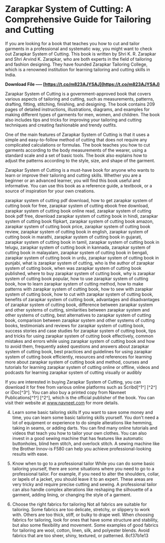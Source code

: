 
 
# Zarapkar System of Cutting: A Comprehensive Guide for Tailoring and Cutting
 
If you are looking for a book that teaches you how to cut and tailor garments in a professional and systematic way, you might want to check out Zarapkar System of Cutting. This book is written by Shri K. R. Zarapkar and Shri Arvind K. Zarapkar, who are both experts in the field of tailoring and fashion designing. They have founded Zarapkar Tailoring College, which is a renowned institution for learning tailoring and cutting skills in India.
 
**Download File ––– [https://t.co/m823AJYSAJ](https://t.co/m823AJYSAJ)**


 
Zarapkar System of Cutting is a government-approved book that covers various aspects of tailoring and cutting, such as measurements, patterns, drafting, fitting, stitching, finishing, and designing. The book contains 209 pages of detailed instructions, illustrations, diagrams, and examples for making different types of garments for men, women, and children. The book also includes tips and tricks for improving your tailoring and cutting techniques and creating fashionable and trendy outfits.
 
One of the main features of Zarapkar System of Cutting is that it uses a simple and easy-to-follow method of cutting that does not require any complicated calculations or formulas. The book teaches you how to cut garments according to the body measurements of the wearer, using a standard scale and a set of basic tools. The book also explains how to adjust the patterns according to the style, size, and shape of the garment.
 
Zarapkar System of Cutting is a must-have book for anyone who wants to learn or improve their tailoring and cutting skills. Whether you are a beginner or an advanced learner, you will find this book useful and informative. You can use this book as a reference guide, a textbook, or a source of inspiration for your own creations.
 
zarapkar system of cutting pdf download,  how to get zarapkar system of cutting book for free,  zarapkar system of cutting ebook free download,  zarapkar system of cutting book online read,  zarapkar system of cutting book pdf free,  download zarapkar system of cutting book in hindi,  zarapkar system of cutting book flipkart,  zarapkar system of cutting book amazon,  zarapkar system of cutting book price,  zarapkar system of cutting book review,  zarapkar system of cutting book in english,  zarapkar system of cutting book in marathi,  zarapkar system of cutting book in gujarati,  zarapkar system of cutting book in tamil,  zarapkar system of cutting book in telugu,  zarapkar system of cutting book in kannada,  zarapkar system of cutting book in malayalam,  zarapkar system of cutting book in bengali,  zarapkar system of cutting book in urdu,  zarapkar system of cutting book in punjabi,  what is zarapkar system of cutting,  who is the author of zarapkar system of cutting book,  when was zarapkar system of cutting book published,  where to buy zarapkar system of cutting book,  why is zarapkar system of cutting book popular,  how to use zarapkar system of cutting book,  how to learn zarapkar system of cutting method,  how to make patterns with zarapkar system of cutting book,  how to sew with zarapkar system of cutting book,  how to cut with zarapkar system of cutting book,  benefits of zarapkar system of cutting book,  advantages and disadvantages of zarapkar system of cutting book,  difference between zarapkar system and other systems of cutting,  similarities between zarapkar system and other systems of cutting,  best alternatives to zarapkar system of cutting book,  comparison between zarapkar system and other systems of cutting books,  testimonials and reviews for zarapkar system of cutting book,  success stories and case studies for zarapkar system of cutting book,  tips and tricks for using zarapkar system of cutting book effectively,  common mistakes and errors while using zarapkar system of cutting book and how to avoid them,  frequently asked questions and answers about zarapkar system of cutting book,  best practices and guidelines for using zarapkar system of cutting book efficiently,  resources and references for learning more about zarapkar system of cutting book and method,  courses and tutorials for learning zarapkar system of cutting online or offline,  videos and podcasts for learning zarapkar system of cutting visually or audibly
 
If you are interested in buying Zarapkar System of Cutting, you can download it for free from various online platforms such as Scribd[^1^] [^2^] or iDoc[^3^]. You can also buy a printed copy from Navneet Publications[^1^] [^2^], which is the official publisher of the book. You can visit their website at www.navneet.com for more details.
  
4. Learn some basic tailoring skills If you want to save some money and time, you can learn some basic tailoring skills yourself. You don't need a lot of equipment or experience to do simple alterations like hemming, taking in seams, or adding darts. You can find many online tutorials and videos that teach you how to tailor your own clothes. You can also invest in a good sewing machine that has features like automatic buttonholes, blind hem stitch, and overlock stitch. A sewing machine like the Brother Innov-is F580 can help you achieve professional-looking results with ease.
 
5. Know when to go to a professional tailor While you can do some basic tailoring yourself, there are some situations where you need to go to a professional tailor. For example, if you need to alter the shoulders, collar, or lapels of a jacket, you should leave it to an expert. These areas are very tricky and require precise cutting and sewing. A professional tailor can also handle complex alterations like reshaping the silhouette of a garment, adding lining, or changing the style of a garment.
 
6. Choose the right fabrics for tailoring Not all fabrics are suitable for tailoring. Some fabrics are too delicate, stretchy, or slippery to work with. Others are too thick, stiff, or bulky to drape well. When choosing fabrics for tailoring, look for ones that have some structure and stability, but also some flexibility and movement. Some examples of good fabrics for tailoring are wool, cotton, linen, silk, and polyester blends. Avoid fabrics that are too sheer, shiny, textured, or patterned.
 8cf37b1e13
 
